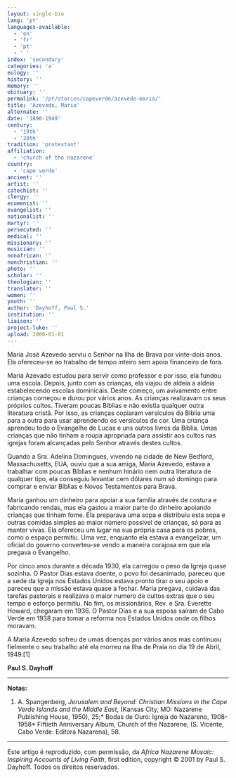 ```yaml
---
layout: single-bio
lang: 'pt'
languages-available:
  - 'en'
  - 'fr'
  - 'pt'
  - ' '
index: 'secondary'
categories: 'a'
eulogy: ''
history: ''
memory: ''
obituary: ''
permalink: '/pt/stories/capeverde/azevedo-maria/'
title: 'Azevedo, Maria'
alternate: ''
date: '1890-1949'
century:
  - '19th'
  - '20th'
tradition: 'protestant'
affiliation:
  - 'church of the nazarene'
country:
  - 'cape verde'
ancient: ''
artist: ''
catechist: ''
clergy: ''
ecumenist: ''
evangelist: ''
nationalist: ''
martyr: ''
persecuted: ''
medical: ''
missionary: ''
musician: ''
nonafrican: ''
nonchristian: ''
photo: ''
scholar: ''
theologian: ''
translator: ''
women: ''
youth: ''
author: 'Dayhoff, Paul S.'
institution: ''
liaison: ''
project-luke: ''
upload: 2000-01-01
---
```



Maria José Azevedo serviu o Senhor na Ilha de Brava por vinte-dois anos. Ela ofereceu-se ao trabalho de tempo inteiro sem apoio financeiro de fora.

Maria Azevado estudou para servir como professor e por isso, ela fundou uma escola. Depois, junto com as crianças, ela viajou de aldeia a aldeia estabelecendo escolas dominicais. Deste começo, um avivamento entre crianças começou e durou por vários anos. As crianças realizavam os seus próprios cultos. Tiveram poucas Bíblias e não existia qualquer outra literatura cristã. Por isso, as crianças copiaram versículos da Biblia uma para a outra para usar aprendendo os versículos de cor. Uma criança aprendeu todo o Evangelho de Lucas e uns outros livros da Bíblia. Umas crianças que não tinham a roupa apropriada para assistir aos cultos nas igrejas foram alcançadas pelo Senhor através destes cultos.

Quando a Sra. Adelina Domingues, vivendo na cidade de New Bedford, Massachusetts, EUA, ouviu que a sua amiga, Maria Azevedo, estava a trabalhar com poucas Bíblias e nenhum hinário nem outra literatura de qualquer tipo, ela conseguiu levantar cem dólares num só domingo para comprar e enviar Bíblias e Novos Testamentos para Brava.

Maria ganhou um dinheiro para apoiar a sua família através de costura e fabricando rendas, mas ela gastou a maior parte do dinheiro apoiando crianças que tinham fome. Ela preparava uma sopa e distribuiu esta sopa e outras comidas simples ao maior número possível de crianças, só para as manter vivas. Ela ofereceu um lugar na sua própria casa para os pobres, como o espaço permitiu. Uma vez, enquanto ela estava a evangelizar, um oficial do governo converteu-se vendo a maneira corajosa em que ela pregava o Evangelho.

Por cinco anos durante a década 1930, ela carregou o peso da Igreja quase sozinha. O Pastor Dias estava doente, o povo foi desanimado, pareceu que a sede da Igreja nos Estados Unidos estava pronto tirar o seu apoio e pareceu que a missão estava quase a fechar. Maria pregava, cuidava das tarefas pastorais e realizava o maior numero de cultos extras que o seu tempo e esforço permitiu. No fim, os mission&aacute;rios, Rev. e Sra. Everette Howard, chegaram em 1936. O Pastor Dias e a sua esposa sa&iacute;ram de Cabo Verde em 1938 para tomar a reforma nos Estados Unidos onde os filhos moravam.

A Maria Azevedo sofreu  de umas doen&ccedil;as por vários anos mas continuou fielmente o seu trabalho até ela morreu na Ilha de Praia no dia 19 de Abril, 1949.[1]

**Paul S. Dayhoff**

---

**Notas:**

1. A. Spangenberg, *Jerusalem and Beyond: Christian Missions in the Cape Verde Islands and the Middle East*, (Kansas City, MO: Nazarene Publishing House, 1950), 25;* Bodas de Ouro: Igreja do Nazareno, 1908-1958* Fiftieth Anniversary Album, Church of the Nazarene, (S. Vicente, Cabo Verde: Editora Nazarena), 58.

---

Este artigo é  reproduzido, com permissão, da *Africa Nazarene Mosaic: Inspiring Accounts of  Living Faith*, first edition, copyright © 2001 by Paul S. Dayhoff. Todos os direitos reservados.